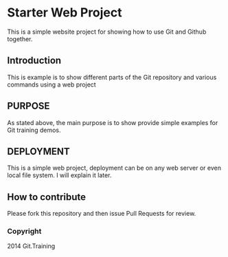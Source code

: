 # Starter Web Project

This is a simple website project for showing how to use Git and Github together.

## Introduction

This is example is to show different parts of the Git repository and various commands using a web project

## PURPOSE

As stated above, the main purpose is to show provide simple examples for Git training demos.

## DEPLOYMENT

This is a simple web project, deployment can be on any web server or even local file system. I will explain it later.

## How to contribute

Please fork this repository and then issue Pull Requests for review.

### Copyright

2014 Git.Training